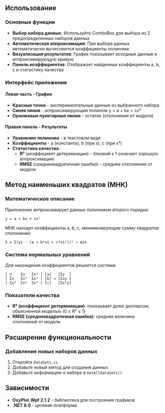 ## Использование

### Основные функции
- **Выбор набора данных**: Используйте ComboBox для выбора из 2 предопределенных наборов данных
- **Автоматическая аппроксимация**: При выборе данных автоматически вычисляются коэффициенты полинома
- **Визуализация результатов**: График показывает исходные данные и аппроксимирующую кривую
- **Панель коэффициентов**: Отображает найденные коэффициенты a, b, c и статистику качества

### Интерфейс приложения

#### Левая часть - График
- **Красные точки** - экспериментальные данные из выбранного набора
- **Синяя линия** - аппроксимирующий полином y = a + bx + cx²
- **Оранжевые пунктирные линии** - остатки (отклонения от модели)

#### Правая панель - Результаты
- **Уравнение полинома** - в текстовом виде
- **Коэффициенты** - a (константа), b (при x), c (при x²)
- **Статистика качества**:
  - **R²** (коэффициент детерминации) - близкий к 1 означает хорошую аппроксимацию
  - **RMSE** (среднеквадратичная ошибка) - среднее отклонение от модели

## Метод наименьших квадратов (МНК)

### Математическое описание
Приложение аппроксимирует данные полиномом второго порядка:
```
y = a + bx + cx²
```

МНК находит коэффициенты a, b, c, минимизирующие сумму квадратов отклонений:
```
S = Σ(yi - (a + b*xi + c*xi²))² → min
```

### Система нормальных уравнений
Для нахождения коэффициентов решается система:
```
[ n    Σx   Σx² ] [a]   [Σy  ]
[ Σx   Σx²  Σx³ ] [b] = [Σxy ]
[ Σx²  Σx³  Σx⁴ ] [c]   [Σx²y]
```

### Показатели качества
- **R² (коэффициент детерминации)**: показывает долю дисперсии, объясненной моделью (0 ≤ R² ≤ 1)
- **RMSE (среднеквадратичная ошибка)**: средняя величина отклонений от модели

## Расширение функциональности

### Добавление новых наборов данных
1. Откройте `DataSets.cs`
2. Добавьте новый метод для создания данных
3. Добавьте информацию о наборе в `GetAllDataSets()`


## Зависимости
- **OxyPlot.Wpf 2.1.2** - библиотека для построения графиков
- **.NET 8.0** - целевая платформа